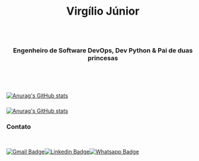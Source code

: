 <!--
**hudshowdr90/hudshowdr90** is a  _special_ ✨ repository because its `README.md` (this file) appears on your GitHub profile.

Here are some ideas to get you started:

- 🔭 I’m currently working on ...
- 🌱 I’m currently learning ...
- 👯 I’m looking to collaborate on ...
- 🤔 I’m looking for help with ...
- 
- 📫 How to reach me: ...
- 😄 Pronouns: ...
-  Fun fact: ...
-->



<h1 align="center">Virgílio Júnior</h1>

</br></br>


### <p align="center"> Engenheiro de Software DevOps, Dev Python & Pai de duas princesas </p>
###
###
###


</br></br>


###

[![Anurag's GitHub stats](https://github-readme-stats.vercel.app/api?username=virgiliojr94)](https://github.com/anuraghazra/github-readme-stats)

###

[![Anurag's GitHub stats](https://github-readme-stats.vercel.app/api/top-langs/?username=virgiliojr94)](https://github.com/anuraghazra/github-readme-stats)


### Contato

</br>

[![Gmail Badge](https://img.shields.io/badge/Gmail-D14836?style=for-the-badge&logo=gmail&logoColor=white&link=mailto:virgilio.junior@hotmail.com)](mailto:virgilio.junior@hotmail.com)[![Linkedin Badge](https://img.shields.io/badge/LinkedIn-0077B5?style=for-the-badge&logo=linkedin&logoColor=white&link=https://www.linkedin.com/in/virgiliojunior94/)](https://www.linkedin.com/in/virgiliojunior94/)[![Whatsapp Badge](https://img.shields.io/badge/WhatsApp-25D366?style=for-the-badge&logo=whatsapp&logoColor=white&link=https://api.whatsapp.com/send?phone=5595981121572)](https://api.whatsapp.com/send?phone=5595981121572)

### 

